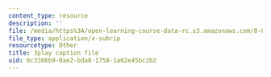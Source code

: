 ```yaml
---
content_type: resource
description: ''
file: /media/https%3A/open-learning-course-data-rc.s3.amazonaws.com/8-06-quantum-physics-iii-spring-2018/6c3366b90ae2bda817581a62e45bc2b2_IqyTq4n1f2g.srt
file_type: application/x-subrip
resourcetype: Other
title: 3play caption file
uid: 6c3366b9-0ae2-bda8-1758-1a62e45bc2b2
---
```

